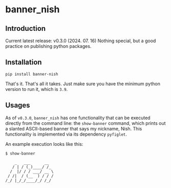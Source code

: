 # banner_nish

## Introduction
Current latest release: v0.3.0 (2024. 07. 16)
Nothing special, but a good practice on publishing python packages.

## Installation
```
pip install banner-nish
```
That's it. That's all it takes. Just make sure you have the minimum python version to run it, which is `3.9`.

## Usages
As of `v0.3.0`, `banner_nish` has one functionality that can be executed directly from the command line: the `show-banner` command, which prints out a slanted ASCII-based banner that says my nickname, Nish. This functionality is implemented via its dependency `pyfiglet`.

An example execution looks like this:
```
$ show-banner

    _   ___      __
   / | / (_)____/ /_
  /  |/ / / ___/ __ \
 / /|  / (__  ) / / /
/_/ |_/_/____/_/ /_/

```
